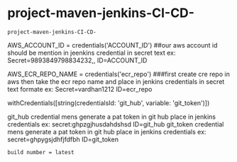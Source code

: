 # project-maven-jenkins-CI-CD-
    project-maven-jenkins-CI-CD-
AWS_ACCOUNT_ID = credentials('ACCOUNT_ID') ##our aws account id should be mention in jeenkins credential in secret text
ex: Secret=9893849798834232,, ID=ACCOUNT_ID

AWS_ECR_REPO_NAME = credentials('ecr_repo') ###first create cre repo in aws then take the ecr repo name and place in jenkins credentials in secret text formate ex: Secret=vardhan1212 ID=ecr_repo

withCredentials([string(credentialsId: 'git_hub', variable: 'git_token')])

git_hub credential mens generate a pat token in git hub place in jenkins credentials ex: secret:ghpzgjhusdahdshsd ID=git_hub git_token credential mens generate a pat token in git hub place in jenkins credentials ex: secret=ghpygsjdhfjfdfbh ID=git_token

    build number = latest
